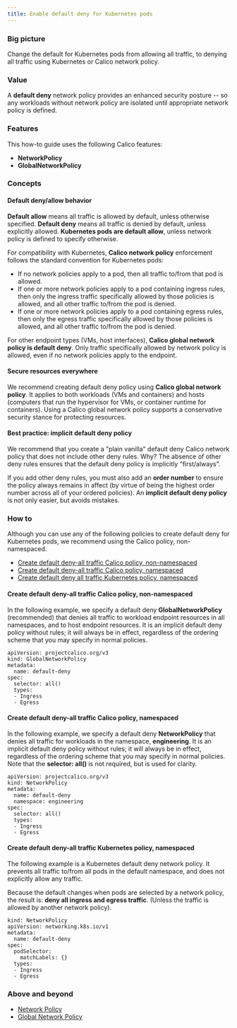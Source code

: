 ```yaml
---
title: Enable default deny for Kubernetes pods
---
```


### Big picture

Change the default for Kubernetes pods from allowing all traffic, to denying all traffic using Kubernetes or Calico network policy.  

### Value

A **default deny** network policy provides an enhanced security posture -- so any workloads without network policy are isolated until appropriate network policy is defined.

### Features

This how-to guide uses the following Calico features:
- **NetworkPolicy** 
- **GlobalNetworkPolicy**

### Concepts

#### Default deny/allow behavior

**Default allow** means all traffic is allowed by default, unless otherwise specified. **Default deny** means all traffic is denied by default, unless explicitly allowed. **Kubernetes pods are default allow**, unless network policy is defined to specify otherwise.

For compatibility with Kubernetes, **Calico network policy** enforcement follows the standard convention for Kubernetes pods:
- If no network policies apply to a pod, then all traffic to/from that pod is allowed.
- If one or more network policies apply to a pod containing ingress rules, then only the ingress traffic specifically allowed by those policies is allowed, and all other traffic to/from the pod is denied.
- If one or more network policies apply to a pod containing egress rules, then only the egress traffic specifically allowed by those policies is allowed, and all other traffic to/from the pod is denied.

For other endpoint types (VMs, host interfaces), **Calico global network policy is default deny**. Only traffic specifically allowed by network policy is allowed, even if no network policies apply to the endpoint.

#### Secure resources everywhere

We recommend creating default deny policy using **Calico global network policy**. It applies to both workloads (VMs and containers) and hosts (computers that run the hypervisor for VMs, or container runtime for containers). Using a Calico global network policy supports a conservative security stance for protecting resources.

#### Best practice: implicit default deny policy

We recommend that you create a "plain vanilla" default deny Calico network policy that does not include other deny rules. Why? The absence of other deny rules ensures that the default deny policy is implicitly "first/always". 

If you add other deny rules, you must also add an **order number** to ensure the policy always remains in affect (by virtue of being the highest order number across all of your ordered policies). An **implicit default deny policy** is not only easier, but avoids mistakes. 

### How to

Although you can use any of the following policies to create default deny for Kubernetes pods, we recommend using the Calico policy, non-namespaced.

- [Create default deny-all traffic Calico policy, non-namespaced](#create-default-deny-all-traffic-calico-policy-non-namespaced)
- [Create default deny-all traffic Calico policy, namespaced](#create-default-deny-all-traffic-calico-policy-namespaced)
- [Create default deny all traffic Kubernetes policy, namespaced](#create-default-deny-all-traffic-Kubernetes-policy-namespaced)

#### Create default deny-all traffic Calico policy, non-namespaced

In the following example, we specify a default deny **GlobalNetworkPolicy** (recommended) that denies all traffic to workload endpoint resources in all namespaces, and to host endpoint resources. It is an implicit default deny policy without rules; it will always be in effect, regardless of the ordering scheme that you may specify in normal policies. 

```
apiVersion: projectcalico.org/v3
kind: GlobalNetworkPolicy
metadata:
  name: default-deny
spec:
  selector: all()
  types:
  - Ingress
  - Egress
```

#### Create default deny-all traffic Calico policy, namespaced  

In the following example, we specify a default deny **NetworkPolicy** that denies all traffic for workloads in the namespace, **engineering**. It is an implicit default deny policy without rules; it will always be in effect, regardless of the ordering scheme that you may specify in normal policies. Note that the **selector: all()** is not required, but is used for clarity. 

```
apiVersion: projectcalico.org/v3
kind: NetworkPolicy
metadata:
  name: default-deny
  namespace: engineering
spec:
  selector: all()
  types:
  - Ingress
  - Egress  
```

#### Create default deny-all traffic Kubernetes policy, namespaced

The following example is a Kubernetes default deny network policy. It prevents all traffic to/from all pods in the default namespace, and does not explicitly allow any traffic. 

Because the default changes when pods are selected by a network policy, the result is: **deny all ingress and egress traffic**. (Unless the traffic is allowed by another network policy).

```
kind: NetworkPolicy
apiVersion: networking.k8s.io/v1
metadata:
  name: default-deny
spec:
  podSelector:
    matchLabels: {}
  types:
  - Ingress
  - Egress
```

### Above and beyond

- [Network Policy]({{site.baseurl}}/{{page.version}}/reference/resources/networkpolicy) 
- [Global Network Policy]({{site.baseurl}}/{{page.version}}/reference/resources/globalnetworkpolicy)
